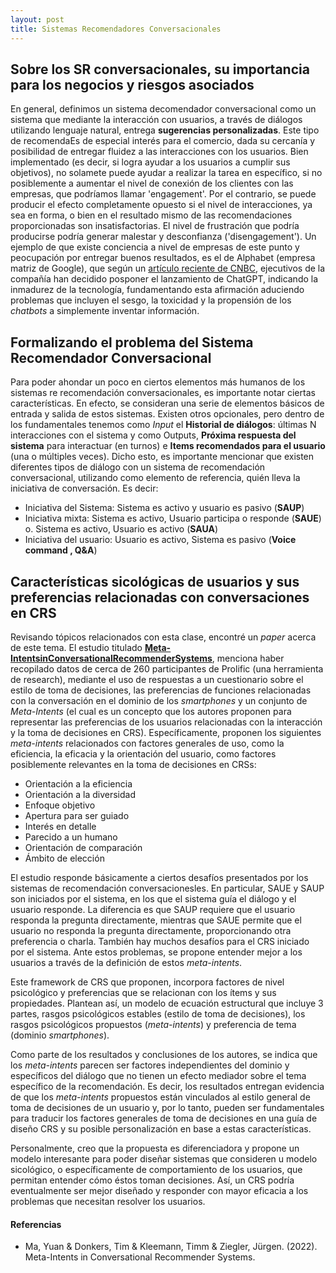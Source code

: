 ```yaml
---
layout: post
title: Sistemas Recomendadores Conversacionales 
---
```


## Sobre los SR conversacionales, su importancia para los negocios y riesgos asociados

En general, definimos un sistema decomendador conversacional como un sistema que mediante la interacción con usuarios, a través de diálogos utilizando lenguaje natural, entrega **sugerencias personalizadas**. Este tipo de recomendaEs de especial interés para el comercio, dada su cercanía y posibilidad de entregar fluidez a las interacciones con los usuarios. Bien implementado (es decir, si logra ayudar a los usuarios a cumplir sus objetivos), no solamete puede ayudar a realizar la tarea en específico, si no posiblemente a aumentar el nivel de conexión de los clientes con las empresas, que podríamos llamar 'engagement'. Por el contrario, se puede producir el efecto completamente opuesto si el nivel de interacciones, ya sea en forma, o bien en el resultado mismo de las recomendaciones proporcionadas son insatisfactorias. El nivel de frustración que podría producirse podría generar malestar y desconfianza ('disengagement'). Un ejemplo de que existe conciencia a nivel de empresas de este punto y peocupación por entregar buenos resultados, es el de Alphabet (empresa matriz de Google), que según un [artículo reciente de CNBC](https://www.cnbc.com/2022/12/13/google-execs-warn-of-reputational-risk-with-chatgbt-like-tool.html), ejecutivos de la compañía han decidido posponer el lanzamiento de ChatGPT, indicando la inmadurez de la tecnología, fundamentando esta afirmación  aduciendo problemas que incluyen el sesgo, la toxicidad y la propensión de los *chatbots* a simplemente inventar información.

## Formalizando el problema del Sistema Recomendador Conversacional

Para poder ahondar un poco en ciertos elementos más humanos de los sistemas re recomendación conversacionales, es importante notar ciertas características. En efecto, se consideran una serie de elementos básicos de entrada y salida de estos sistemas. Existen otros opcionales, pero dentro de los fundamentales tenemos como *Input* el **Historial de diálogos**: últimas N interacciones con el sistema y como Outputs, **Próxima respuesta del sistema** para interactuar (en turnos) e **Items recomendados para el usuario** (una o múltiples veces).  Dicho esto, es importante mencionar que existen diferentes tipos de diálogo con un sistema de recomendación conversacional, utilizando como elemento de referencia, quién lleva la iniciativa de conversación. Es decir:

 - Iniciativa del Sistema: Sistema es activo y usuario es pasivo (**SAUP**)
 - Iniciativa mixta: Sistema es activo, Usuario participa o responde (**SAUE**) o. Sistema es activo, Usuario es activo (**SAUA**) 
 - Iniciativa del usuario: Usuario es activo, Sistema es pasivo (**Voice command , Q&A**)

## Características sicológicas de usuarios y sus preferencias relacionadas con conversaciones en CRS

Revisando tópicos relacionados con esta clase, encontré un *paper* acerca de este tema. El estudio titulado **[Meta-IntentsinConversationalRecommenderSystems](https://ceur-ws.org/Vol-3294/long6.pdf)**, menciona haber recopilado datos de cerca de 260 participantes de Prolific (una herramienta de research), mediante el uso de respuestas a un cuestionario sobre el estilo de toma de decisiones, las preferencias de funciones relacionadas con la conversación en el dominio de los *smartphones* y un conjunto de *Meta-Intents* (el cual es un concepto que los autores proponen para representar las preferencias de los usuarios relacionadas con la interacción y la toma de decisiones en CRS). Específicamente, proponen los siguientes *meta-intents* relacionados con factores generales de uso, como la eficiencia, la eficacia y la orientación del usuario, como factores posiblemente relevantes en la toma de decisiones en CRSs:

 - Orientación a la eficiencia
 - Orientación a la diversidad
 - Enfoque objetivo
 - Apertura para ser guiado
 - Interés en detalle
 - Parecido a un humano
 - Orientación de comparación
 - Ámbito de elección

El estudio responde básicamente a ciertos desafíos presentados por los sistemas de recomendación conversacionesles. En particular, SAUE y SAUP son iniciados por el sistema, en los que el sistema guía el diálogo y el usuario responde. La diferencia es que SAUP requiere que el usuario responda la pregunta directamente, mientras que SAUE permite que el usuario no responda la pregunta directamente, proporcionando otra preferencia o charla. También hay muchos desafíos para el CRS iniciado por el sistema. Ante estos problemas, se propone entender mejor a los usuarios a través de la definición de estos *meta-intents*.

Este framework de CRS que proponen, incorpora factores de nivel psicológico y preferencias que se relacionan con los ítems y sus propiedades. Plantean así, un modelo de ecuación estructural que incluye 3 partes, rasgos psicológicos estables (estilo de toma de decisiones), los rasgos psicológicos propuestos (*meta-intents*) y preferencia de tema (dominio *smartphones*).

Como parte de los resultados y conclusiones de los autores, se indica que los *meta-intents* parecen ser factores independientes del dominio y específicos del diálogo que no tienen un efecto mediador sobre el tema específico de la recomendación. Es decir, los resultados entregan evidencia de que los *meta-intents* propuestos están vinculados al estilo general de toma de decisiones de un usuario y, por lo tanto, pueden ser fundamentales para traducir los factores generales de toma de decisiones en una guía de diseño CRS y su posible personalización en base a estas características.

Personalmente, creo que la propuesta es diferenciadora y propone un modelo interesante para poder diseñar sistemas que consideren u modelo sicológico, o específicamente de comportamiento de los usuarios, que permitan entender cómo éstos toman decisiones. Así, un CRS podría eventualmente ser mejor diseñado y responder con mayor eficacia a los problemas que necesitan resolver los usuarios.

#### Referencias

 - Ma, Yuan & Donkers, Tim & Kleemann, Timm & Ziegler, Jürgen. (2022). Meta-Intents in Conversational Recommender Systems.  

